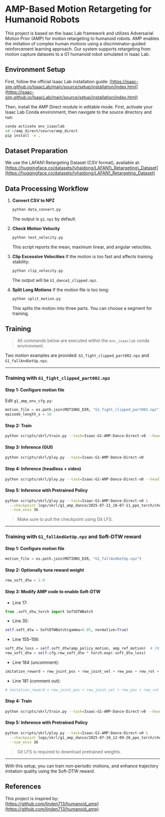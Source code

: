 # AMP-Based Motion Retargeting for Humanoid Robots

This project is based on the Isaac Lab framework and utilizes Adversarial Motion Prior (AMP) for motion retargeting to humanoid robots. AMP enables the imitation of complex human motions using a discriminator-guided reinforcement learning approach. Our system supports retargeting from motion capture datasets to a G1 humanoid robot simulated in Isaac Lab.

## Environment Setup

First, follow the official Isaac Lab installation guide:
[https://isaac-sim.github.io/IsaacLab/main/source/setup/installation/index.html](https://isaac-sim.github.io/IsaacLab/main/source/setup/installation/index.html)

Then, install the AMP Direct module in editable mode. First, activate your Isaac Lab Conda environment, then navigate to the source directory and run:
```bash
conda activate env_isaaclab
cd ~/amp_direct/source/amp_direct
pip install -e .
```

## Dataset Preparation

We use the LAFAN1 Retargeting Dataset (CSV format), available at:
[https://huggingface.co/datasets/lvhaidong/LAFAN1\_Retargeting\_Dataset](https://huggingface.co/datasets/lvhaidong/LAFAN1_Retargeting_Dataset)

## Data Processing Workflow

1. **Convert CSV to NPZ**

   ```bash
   python data_convert.py
   ```
   The output is `g1.npz` by default.

2. **Check Motion Velocity**

   ```bash
   python test_velocity.py
   ```

   This script reports the mean, maximum linear, and angular velocities.

3. **Clip Excessive Velocities**
   If the motion is too fast and affects training stability:

   ```bash
   python clip_velocity.py
   ```

   The output will be `G1_dance1_clipped.npz`.

4. **Split Long Motions**
   If the motion file is too long:

   ```bash
   python split_motion.py
   ```

   This splits the motion into three parts. You can choose a segment for training.

## Training

> All commands below are executed within the `env_isaaclab` conda environment.

Two motion examples are provided: `G1_fight_clipped_part002.npz` and `G1_fallAndGetUp.npz`.

---

### Training with `G1_fight_clipped_part002.npz`

#### Step 1: Configure motion file

Edit `g1_amp_env_cfg.py`:

```python
motion_file = os.path.join(MOTIONS_DIR, "G1_fight_clipped_part002.npz")
episode_length_s = 10
```

#### Step 2: Train

```bash
python scripts/skrl/train.py --task=Isaac-G1-AMP-Dance-Direct-v0 --headless
```

#### Step 3: Inference (GUI)

```bash
python scripts/skrl/play.py --task=Isaac-G1-AMP-Dance-Direct-v0
```

#### Step 4: Inference (headless + video)

```bash
python scripts/skrl/play.py --task=Isaac-G1-AMP-Dance-Direct-v0 --headless --video --video_length 600
```

#### Step 5: Inference with Pretrained Policy

```bash
python scripts/skrl/play.py --task=Isaac-G1-AMP-Dance-Direct-v0 \
  --checkpoint logs/skrl/g1_amp_dance/2025-07-21_18-07-11_ppo_torch/checkpoints/agent_100000.pt \
  --num_envs 36
```

> Make sure to pull the checkpoint using Git LFS.

---

### Training with `G1_fallAndGetUp.npz` and Soft-DTW reward

#### Step 1: Configure motion file

```python
motion_file = os.path.join(MOTIONS_DIR, "G1_fallAndGetUp.npz")
```

#### Step 2: Optionally tune reward weight

```python
rew_soft_dtw = 2.0
```

#### Step 3: Modify AMP code to enable Soft-DTW

- Line 17:

```python
from .soft_dtw_torch import SoftDTWBatch
```

- Line 35:

```python
self.soft_dtw = SoftDTWBatch(gamma=0.05, normalize=True)
```

- Line 155–156:

```python
soft_dtw_loss = self.soft_dtw(amp_policy_motion, amp_ref_motion)  # [N]
rew_soft_dtw = self.cfg.rew_soft_dtw * torch.exp(-soft_dtw_loss)
```

- Line 184 (uncomment):

```python
imitation_reward = rew_joint_pos + rew_joint_vel + rew_pos + rew_rot + rew_soft_dtw
```

- Line 181 (comment out):

```python
# imitation_reward = rew_joint_pos + rew_joint_vel + rew_pos + rew_rot
```

#### Step 4: Train

```bash
python scripts/skrl/train.py --task=Isaac-G1-AMP-Dance-Direct-v0 --headless
```

#### Step 5: Inference with Pretrained Policy

```bash
python scripts/skrl/play.py --task=Isaac-G1-AMP-Dance-Direct-v0 \
  --checkpoint logs/skrl/g1_amp_dance/2025-07-28_12-09-26_ppo_torch/checkpoints/agent_100000.pt \
  --num_envs 36
```

> Git LFS is required to download pretrained weights.

---

With this setup, you can train non-periodic motions, and enhance trajectory imitation quality using the Soft-DTW reward.
## References

This project is inspired by:  
[https://github.com/linden713/humanoid_amp](https://github.com/linden713/humanoid_amp)
